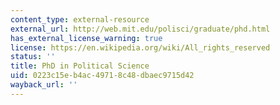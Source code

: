 ```yaml
---
content_type: external-resource
external_url: http://web.mit.edu/polisci/graduate/phd.html
has_external_license_warning: true
license: https://en.wikipedia.org/wiki/All_rights_reserved
status: ''
title: PhD in Political Science
uid: 0223c15e-b4ac-4971-8c48-dbaec9715d42
wayback_url: ''
---
```

